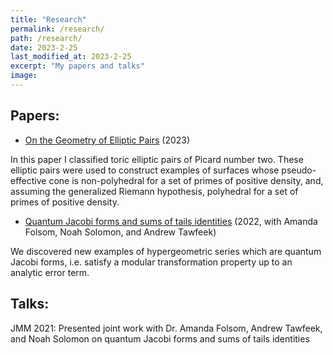 ```yaml
---
title: "Research"
permalink: /research/
path: /research/
date: 2023-2-25
last_modified_at: 2023-2-25
excerpt: "My papers and talks"
image:
---
```

## Papers: 

* [On the Geometry of Elliptic Pairs](https://arxiv.org/abs/2204.02971) (2023)

In this paper I classified toric elliptic pairs of Picard number two. These elliptic pairs were used to construct examples of surfaces whose pseudo-effective cone is non-polyhedral for a set of primes of positive density, and, assuming the generalized Riemann hypothesis, polyhedral for a set of primes of positive density.  

* [Quantum Jacobi forms and sums of tails identities](https://www.researchgate.net/publication/357040393_Quantum_Jacobi_forms_and_sums_of_tails_identities)  (2022, with Amanda Folsom, Noah Solomon, and Andrew Tawfeek)

We discovered new examples of hypergeometric series which are quantum Jacobi forms, i.e. satisfy a modular transformation property up to an analytic error term.

## Talks: 

JMM 2021: Presented joint work with Dr. Amanda Folsom, Andrew Tawfeek, and Noah Solomon on quantum Jacobi forms and sums of tails identities 



